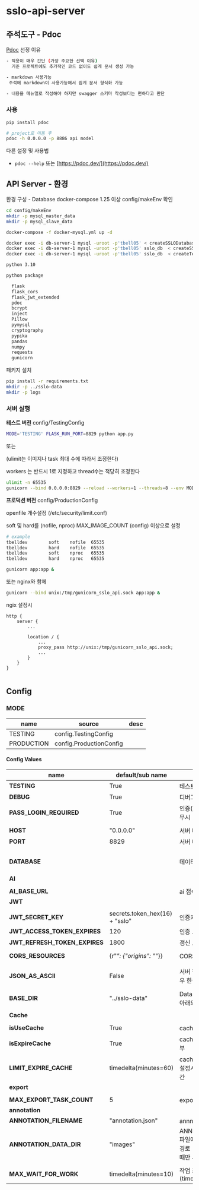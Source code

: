 # sslo-api-server

## 주석도구 - Pdoc

 [Pdoc](https://pypi.org/project/pdoc3/)  선정 이유

```bash
- 적용이 매우 간단 (가장 주요한 선택 이유)
  기준 프로젝트에도 추가적인 코드 없이도 쉽게 문서 생성 가능

- markdown 사용가능
 주석에 markdown이 사용가능해서 쉽게 문서 형식화 가능

- 내용을 메뉴얼로 작성해야 하지만 swagger 스키마 작성보다는 편하다고 판단
```

### 사용

```bash
pip install pdoc

# project로 이동 후 
pdoc -h 0.0.0.0 -p 8886 api model
```

다른 설정 및 사용법

- `pdoc --help` 또는 [https://pdoc.dev/](https://pdoc.dev/)

## API Server - 환경

환경 구성 - Database
docker-compose 1.25 이상
config/makeEnv 확인

```bash
cd config/makeEnv
mkdir -p mysql_master_data
mkdir -p mysql_slave_data

docker-compose -f docker-mysql.yml up -d

docker exec -i db-server-1 mysql -uroot -p'tbell05' < createSSLODatabaseUser.sql
docker exec -i db-server-1 mysql -uroot -p'tbell05' sslo_db  < createSSLOTables.sql
docker exec -i db-server-1 mysql -uroot -p'tbell05' sslo_db  < createTestUsers.sql

```

```bash
python 3.10

python package

  flask 
  flask_cors
  flask_jwt_extended
  pdoc
  bcrypt
  inject
  Pillow
  pymysql
  cryptography
  pypika
  pandas
  numpy
  requests
  gunicorn
```

패키지 설치

```bash
pip install -r requirements.txt
mkdir -p ../sslo-data
mkdir -p logs

```

### 서버 실행

**테스트 버전**
config/TestingConfig

```bash
MODE='TESTING' FLASK_RUN_PORT=8829 python app.py
```

또는

(ulimit는 이미지나 task 최대 수에 따라서 조정한다)

workers 는 반드시 1로 지정하고 thread수는 적당히 조정한다

```bash
ulimit -n 65535
gunicorn --bind 0.0.0.0:8829 --reload --workers=1 --threads=8 --env MODE='TESTING' app:app 
```

**프로덕션 버전**
config/ProductionConfig

openfile 개수설정
(/etc/security/limit.conf)

soft 및 hard를 (nofile, nproc) MAX_IMAGE_COUNT (config) 이상으로 설정

```bash
# example
tbelldev        soft    nofile  65535
tbelldev        hard    nofile  65535
tbelldev        soft    nproc   65535
tbelldev        hard    nproc   65535
```

```bash
gunicorn app:app &
```

또는 nginx와 함께

```bash
gunicorn --bind unix:/tmp/gunicorn_sslo_api.sock app:app &

```

ngix 설정시

```shell
http {
    server {
        ...

        location / {
            ...
            proxy_pass http://unix:/tmp/gunicorn_sslo_api.sock;
            ...
        }
    }
}


```

## Config

### MODE

| name | source |  desc |
| --- | --- | --- |
| TESTING | config.TestingConfig |  | 테스트 모드  |
| PRODUCTION | config.ProductionConfig |  | 일반 모드  |

#### Config Values

| name |  default/sub name | desc | example |
| --- | --- | --- | --- |
| **TESTING** | True | 테스트 환경 |  TESTING=True |
| **DEBUG** | True | 디버그 | DEBUG=True  |
| **PASS_LOGIN_REQUIRED** | True | 인증(로그인) login_require 무시 | PASS_LOGIN_REQUIRED=True  |
||  ||
| **HOST** | "0.0.0.0" | 서버 대기 host | HOST="0.0.0.0"  |
| **PORT** | 8829 | 서버 대기 port | PORT=8829  |
||  ||
| **DATABASE** |  | 데이터베이스 접속 정보 | {        "user" : "sslo_user",         "password" : tbell0518",         "host" : "localhost",        "port" : 1306,         "db" : "sslo_db",         "charset" : "utf8mb4"    }  |
| **AI** |  ||
||  ||
| **AI_BASE_URL** |  | ai 접속 URL |  "http://sslo.ai:8858"  |
|**JWT** |  ||
||  ||
| **JWT_SECRET_KEY** | secrets.token_hex(16) + "sslo" | 인증키 | JWT_SECRET_KEY=secrets.token_hex(16) + "sslo"  |
| **JWT_ACCESS_TOKEN_EXPIRES** | 120 | 인증 토큰의 유효시간 - 초 | JWT_ACCESS_TOKEN_EXPIRES=timedelta(minutes=60)  |
| **JWT_REFRESH_TOKEN_EXPIRES** | 1800 | 갱신 토큰의 유효시간 - 초 | JWT_REFRESH_TOKEN_EXPIRES=timedelta(hours=8)  |
||  ||
| **CORS_RESOURCES** | {r"*": {"origins": "*"}} | CORS 설정 | CORS_RESOURCES={r"*": {"origins": "*"}}  |
||  ||
||  ||
| **JSON_AS_ASCII** | False | 서버 한글 설정 - False일 경우 한글 가능 | JSON_AS_ASCII=False  |
||  ||
| **BASE_DIR** | "../sslo-data" | Data Dir (상태경로 - 서버 아래의 경로) | BASE_DIR="../sslo-data"  |
||  ||
| **Cache** |  |  |   |
||  ||
| **isUseCache** | True | cache 사용 여부 |   |
| **isExpireCache** | True | cache expire 옵션 사용 여부 |   |
| **LIMIT_EXPIRE_CACHE** | timedelta(minutes=60) | cache expire 옵션 True로 설정시 cache 최대 유지 시간 |   |
| **export** |  |  |   |
||  ||
| **MAX_EXPORT_TASK_COUNT** | 5 | export 할 수 있는 최대 개수 |   |
| **annotation** |  |  |   |
| **ANNOTATION_FILENAME** | "annotation.json" | annnotation json 파일명 |   |
| **ANNOTATION_DATA_DIR** | "images" | ANNOTATION_FILENAME 파일에서 이미지가 저장되는 경로 - 현재는 export했을 때만 사용  |   |
||  ||
| **MAX_WAIT_FOR_WORK** | timedelta(minutes=10) | 작업 최대 대기시간(timeout) | timedelta(minutes=10)  |
